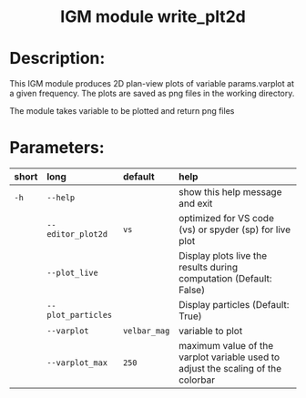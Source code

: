### <h1 align="center" id="title">IGM module write_plt2d </h1>

# Description:

This IGM module produces 2D plan-view plots of variable params.varplot at
a given frequency. The plots are saved as png files in the working directory.

The module takes variable to be plotted and return png files
 
# Parameters: 


|short|long|default|help|
| :--- | :--- | :--- | :--- |
|`-h`|`--help`||show this help message and exit|
||`--editor_plot2d`|`vs`|optimized for VS code (vs) or spyder (sp) for live plot|
||`--plot_live`||Display plots live the results during computation (Default: False)|
||`--plot_particles`||Display particles (Default: True)|
||`--varplot`|`velbar_mag`|variable to plot|
||`--varplot_max`|`250`|maximum value of the varplot variable used to adjust the scaling of the colorbar|
